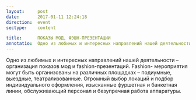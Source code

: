 ```yaml
---
layout:     post
date:       2017-01-11 12:24:18
direction:  event
sectype:    content

title:      ПОКАЗЫ МОД, ФЭШН-ПРЕЗЕНТАЦИИ   
annotatio:  Одно из любимых и интересных направлений нашей деятельности – организация показов мод и fashion-презентаций. Fashion- мероприятия могут быть организованы на различных площадках – подиумные, выездные, театрализованные. Огромный выбор локаций и подбор индивидуального оформления, изысканные фуршетная и банкетная линии, обслуживающий персонал и безупречная работа аппаратуры. 
---
```


Одно из любимых и интересных направлений нашей деятельности – организация показов мод и fashion-презентаций. Fashion- мероприятия могут быть организованы на различных площадках – подиумные, выездные, театрализованные. Огромный выбор локаций и подбор индивидуального оформления, изысканные фуршетная и банкетная линии, обслуживающий персонал и безупречная работа аппаратуры. 
